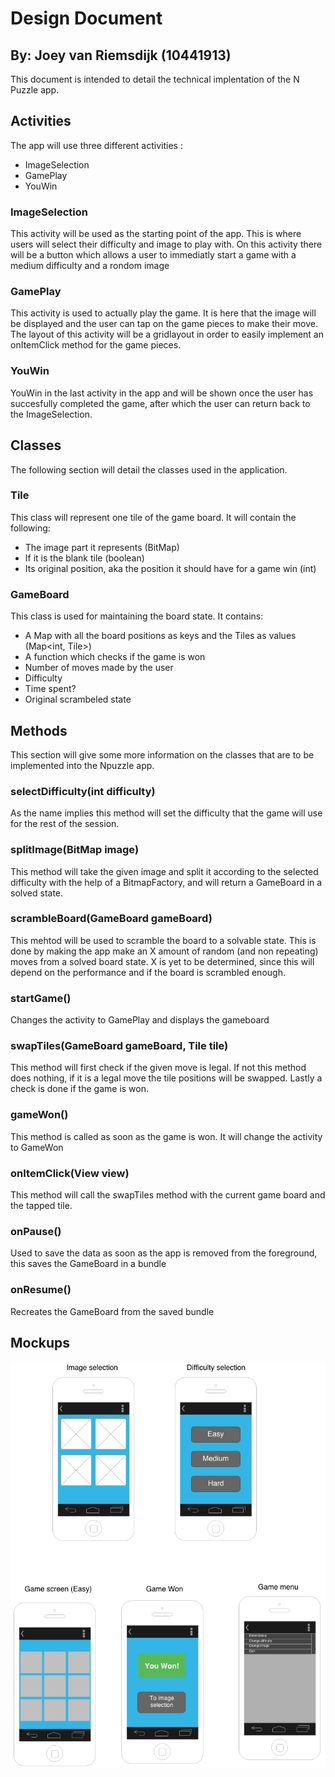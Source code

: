 Design Document
===============

By: Joey van Riemsdijk (10441913)
---------------------------------

This document is intended to detail the technical implentation of the N Puzzle app.

Activities
----------

The app will use three different activities :
 - ImageSelection
 - GamePlay
 - YouWin

### ImageSelection ###

This activity will be used as the starting point of the app. This is where users will select their difficulty and image to play with. On this activity there will be a button which allows a user to immediatly start a game with a medium difficulty and a rondom image

### GamePlay ###

This activity is used to actually play the game. It is here that the image will be displayed and the user can tap on the game pieces to make their move. The layout of this activity will be a gridlayout in order to easily implement an onItemClick method for the game pieces.

### YouWin ###

YouWin in the last activity in the app and will be shown once the user has succesfully completed the game, after which the user can return back to the ImageSelection.



Classes
-------

The following section will detail the classes used in the application.

### Tile ###

This class will represent one tile of the game board. It will contain the following:
 - The image part it represents (BitMap)
 - If it is the blank tile (boolean)
 - Its original position, aka the position it should have for a game win (int)

### GameBoard ###

This class is used for maintaining the board state. It contains:
 - A Map with all the board positions as keys and the Tiles as values (Map<int, Tile>)
 - A function which checks if the game is won
 - Number of moves made by the user
 - Difficulty
 - Time spent?
 - Original scrambeled state



Methods
-------

This section will give some more information on the classes that are to be implemented into the Npuzzle app.

### selectDifficulty(int difficulty) ###
As the name implies this method will set the difficulty that the game will use for the rest of the session.

### splitImage(BitMap image) ###
This method will take the given image and split it according to the selected difficulty with the help of a BitmapFactory, and will return a GameBoard in a solved state.

### scrambleBoard(GameBoard gameBoard) ###
This mehtod will be used to scramble the board to a solvable state. This is done by making the app make an X amount of random (and non repeating) moves from a solved board state. X is yet to be determined, since this will depend on the performance and if the board is scrambled enough.

### startGame() ###
Changes the activity to GamePlay and displays the gameboard

### swapTiles(GameBoard gameBoard, Tile tile) ###
This method will first check if the given move is legal. If not this method does nothing, if it is a legal move the tile positions will be swapped. Lastly a check is done if the game is won.

### gameWon() ###
This method is called as soon as the game is won. It will change the activity to GameWon

### onItemClick(View view) ###
This method will call the swapTiles method with the current game board and the tapped tile.

### onPause() ###
Used to save the data as soon as the app is removed from the foreground, this saves the GameBoard in a bundle

### onResume() ###
Recreates the GameBoard from the saved bundle

Mockups
-------

![mockup](https://github.com/jvriemsdijk/Npuzzle10441913/blob/master/doc/Mockups.png)

